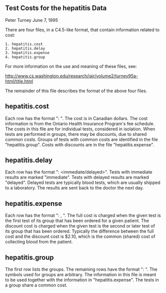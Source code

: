 Test Costs for the hepatitis Data
---------------------------------

Peter Turney
June 7, 1995


There are four files, in a C4.5-like format, that contain information
related to cost:

	1. hepatitis.cost
	2. hepatitis.delay
	3. hepatitis.expense
	4. hepatitis.group

For more information on the use and meaning of these files, see:

http://www.cs.washington.edu/research/jair/volume2/turney95a-html/title.html

The remainder of this file describes the format of the above four
files.


hepatitis.cost
--------------

Each row has the format "<test>: <cost>". The cost is in Canadian
dollars. The cost information is from the Ontario Health Insurance
Program's fee schedule. The costs in this file are for individual
tests, considered in isolation.  When tests are performed in groups,
there may be discounts, due to shared common costs. Groups of tests
with common costs are identified in the file "hepatitis.group". Costs
with discounts are in the file "hepatitis.expense".


hepatitis.delay
---------------

Each row has the format "<test>: <immediate/delayed>". Tests with
immediate results are marked "immediate". Tests with delayed results
are marked "delayed". Delayed tests are typically blood tests, which
are usually shipped to a laboratory. The results are sent back to the
doctor the next day.


hepatitis.expense
-----------------

Each row has the format "<test>: <full cost>, <discount cost>".  The
full cost is charged when the given test is the first test of its group
that has been ordered for a given patient. The discount cost is charged
when the given test is the second or later test of its group that has
been ordered. Typically the difference between the full cost and the
discount cost is $2.10, which is the common (shared) cost of collecting
blood from the patient.


hepatitis.group
---------------

The first row lists the groups. The remaining rows have the format
"<test>: <group>". The symbols used for groups are arbitrary. The
information in this file is meant to be used together with the
information in "hepatitis.expense".  The tests in a group share a
common cost.



